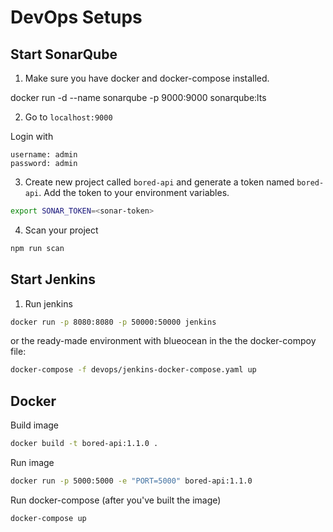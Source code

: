 # DevOps Setups

## Start SonarQube
1. Make sure you have docker and docker-compose installed.

docker run -d --name sonarqube -p 9000:9000 sonarqube:lts

2. Go to `localhost:9000`

Login with 
```
username: admin
password: admin
```

3. Create new project called `bored-api` and generate a token named `bored-api`. Add the token to your environment variables.

```bash
export SONAR_TOKEN=<sonar-token>
```

4. Scan your project
```bash
npm run scan
```

## Start Jenkins

1. Run jenkins

```bash
docker run -p 8080:8080 -p 50000:50000 jenkins
```

or the ready-made environment with blueocean in the the docker-compoy file:

```bash
docker-compose -f devops/jenkins-docker-compose.yaml up
```

## Docker

Build image
```bash
docker build -t bored-api:1.1.0 .
```

Run image
```bash
docker run -p 5000:5000 -e "PORT=5000" bored-api:1.1.0
```

Run docker-compose (after you've built the image)
```bash
docker-compose up
```